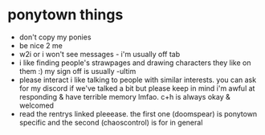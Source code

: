 # ponytown things

- don't copy my ponies
- be nice 2 me
- w2i or i won't see messages - i'm usually off tab
- i like finding people's strawpages and drawing characters they like on them :) my sign off is usually -ultim
- please interact i like talking to people with similar interests. you can ask for my discord if we've talked a bit but please keep in mind i'm awful at responding & have terrible memory lmfao. c+h is always okay & welcomed
- read the rentrys linked pleeease. the first one (doomspear) is ponytown specific and the second (chaoscontrol) is for in general
